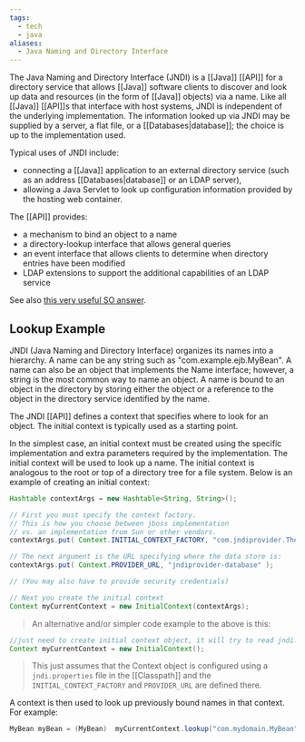 ```yaml
---
tags:
  - tech
  - java
aliases:
  - Java Naming and Directory Interface
---
```

The Java Naming and Directory Interface (JNDI) is a [[Java]] [[API]] for a directory service that allows [[Java]] software clients to discover and look up data and resources (in the form of [[Java]] objects) via a name. 
Like all [[Java]] [[API]]s that interface with host systems, JNDI is independent of the underlying implementation.
The information looked up via JNDI may be supplied by a server, a flat file, or a [[Databases|database]]; the choice is up to the implementation used.

Typical uses of JNDI include:
- connecting a [[Java]] application to an external directory service (such as an address [[Databases|database]] or an LDAP server),
- allowing a Java Servlet to look up configuration information provided by the hosting web container.

The [[API]] provides:
- a mechanism to bind an object to a name
- a directory-lookup interface that allows general queries
- an event interface that allows clients to determine when directory entries have been modified
- LDAP extensions to support the additional capabilities of an LDAP service

See also [this very useful SO answer](https://stackoverflow.com/a/4365766/15552149).

## Lookup Example

JNDI (Java Naming and Directory Interface) organizes its names into a hierarchy. 
A name can be any string such as "com.example.ejb.MyBean". 
A name can also be an object that implements the Name interface; however, a string is the most common way to name an object. 
A name is bound to an object in the directory by storing either the object or a reference to the object in the directory service identified by the name.

The JNDI [[API]] defines a context that specifies where to look for an object. 
The initial context is typically used as a starting point.

In the simplest case, an initial context must be created using the specific implementation and extra parameters required by the implementation. 
The initial context will be used to look up a name. 
The initial context is analogous to the root or top of a directory tree for a file system. 
Below is an example of creating an initial context:

```java
Hashtable contextArgs = new Hashtable<String, String>();

// First you must specify the context factory.
// This is how you choose between jboss implementation
// vs. an implementation from Sun or other vendors.
contextArgs.put( Context.INITIAL_CONTEXT_FACTORY, "com.jndiprovider.TheirContextFactory" );

// The next argument is the URL specifying where the data store is:
contextArgs.put( Context.PROVIDER_URL, "jndiprovider-database" );

// (You may also have to provide security credentials)

// Next you create the initial context
Context myCurrentContext = new InitialContext(contextArgs);
```

> An alternative and/or simpler code example to the above is this:
```java
//just need to create initial context object, it will try to read jndi.properties file from the classpath.
Context myCurrentContext = new InitialContext();
```
> This just assumes that the Context object is configured using a `jndi.properties` file in the [[Classpath]] and the `INITIAL_CONTEXT_FACTORY` and `PROVIDER_URL` are defined there.

A context is then used to look up previously bound names in that context. 
For example:

```java
MyBean myBean = (MyBean)  myCurrentContext.lookup("com.mydomain.MyBean");
```
